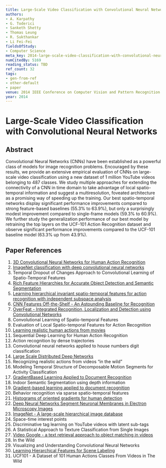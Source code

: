 ```yaml
---
title: Large-Scale Video Classification with Convolutional Neural Networks
authors:
- A. Karpathy
- G. Toderici
- Sanketh Shetty
- Thomas Leung
- R. Sukthankar
- Li Fei-Fei
fieldsOfStudy:
- Computer Science
meta_key: 2014-large-scale-video-classification-with-convolutional-neural-networks
numCitedBy: 5169
reading_status: TBD
ref_count: 32
tags:
- gen-from-ref
- other-default
- paper
venue: 2014 IEEE Conference on Computer Vision and Pattern Recognition
year: 2014
---
```


# Large-Scale Video Classification with Convolutional Neural Networks

## Abstract

Convolutional Neural Networks (CNNs) have been established as a powerful class of models for image recognition problems. Encouraged by these results, we provide an extensive empirical evaluation of CNNs on large-scale video classification using a new dataset of 1 million YouTube videos belonging to 487 classes. We study multiple approaches for extending the connectivity of a CNN in time domain to take advantage of local spatio-temporal information and suggest a multiresolution, foveated architecture as a promising way of speeding up the training. Our best spatio-temporal networks display significant performance improvements compared to strong feature-based baselines (55.3% to 63.9%), but only a surprisingly modest improvement compared to single-frame models (59.3% to 60.9%). We further study the generalization performance of our best model by retraining the top layers on the UCF-101 Action Recognition dataset and observe significant performance improvements compared to the UCF-101 baseline model (63.3% up from 43.9%).

## Paper References

1. [3D Convolutional Neural Networks for Human Action Recognition](2013-3d-convolutional-neural-networks-for-human-action-recognition)
2. [ImageNet classification with deep convolutional neural networks](2012-imagenet-classification-with-deep-convolutional-neural-networks)
3. Temporal Dropout of Changes Approach to Convolutional Learning of Spatio-Temporal Features
4. [Rich Feature Hierarchies for Accurate Object Detection and Semantic Segmentation](2014-rich-feature-hierarchies-for-accurate-object-detection-and-semantic-segmentation)
5. [Learning hierarchical invariant spatio-temporal features for action recognition with independent subspace analysis](2011-learning-hierarchical-invariant-spatio-temporal-features-for-action-recognition-with-independent-subspace-analysis)
6. [CNN Features Off-the-Shelf - An Astounding Baseline for Recognition](2014-cnn-features-off-the-shelf-an-astounding-baseline-for-recognition)
7. [OverFeat - Integrated Recognition, Localization and Detection using Convolutional Networks](2014-overfeat-integrated-recognition-localization-and-detection-using-convolutional-networks)
8. Convolutional Learning of Spatio-temporal Features
9. Evaluation of Local Spatio-temporal Features for Action Recognition
10. [Learning realistic human actions from movies](2008-learning-realistic-human-actions-from-movies)
11. Sequential Deep Learning for Human Action Recognition
12. Action recognition by dense trajectories
13. Convolutional neural networks applied to house numbers digit classification
14. [Large Scale Distributed Deep Networks](2012-large-scale-distributed-deep-networks)
15. Recognizing realistic actions from videos “in the wild”
16. Modeling Temporal Structure of Decomposable Motion Segments for Activity Classification
17. [GradientBased Learning Applied to Document Recognition](2001-gradientbased-learning-applied-to-document-recognition)
18. Indoor Semantic Segmentation using depth information
19. [Gradient-based learning applied to document recognition](1998-gradient-based-learning-applied-to-document-recognition)
20. Behavior recognition via sparse spatio-temporal features
21. [Histograms of oriented gradients for human detection](2005-histograms-of-oriented-gradients-for-human-detection)
22. [Deep Neural Networks Segment Neuronal Membranes in Electron Microscopy Images](2012-deep-neural-networks-segment-neuronal-membranes-in-electron-microscopy-images)
23. [ImageNet - A large-scale hierarchical image database](2009-imagenet-a-large-scale-hierarchical-image-database)
24. Space-time interest points
25. Discriminative tag learning on YouTube videos with latent sub-tags
26. A Statistical Approach to Texture Classification from Single Images
27. [Video Google - a text retrieval approach to object matching in videos](2003-video-google-a-text-retrieval-approach-to-object-matching-in-videos)
28. In the Wild
29. Visualizing and Understanding Convolutional Neural Networks
30. [Learning Hierarchical Features for Scene Labeling](2013-learning-hierarchical-features-for-scene-labeling)
31. UCF101 - A Dataset of 101 Human Actions Classes From Videos in The Wild
